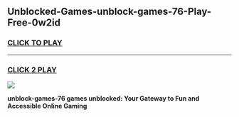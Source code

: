 
## Unblocked-Games-unblock-games-76-Play-Free-0w2id
<h3>
<a href="https://premium76.site?title=unblock-games-76&ref=19M">CLICK TO PLAY</a></h3>
<hr>

<h3>
<a href="https://premium76.site?title=unblock-games-76&ref=19M">CLICK 2 PLAY</a>
  
</h3>

<a href="https://premium76.site?title=unblock-games-76&ref=19M"><img src="https://clearcache.store/games.png"></a>


**unblock-games-76 games unblocked: Your Gateway to Fun and Accessible Online Gaming**
